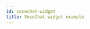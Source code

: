 ```yaml
---
id: vocechat-widget
title: VoceChat widget example
---
```


<head>
<script
  data-origin="https://privoce.voce.chat"
  src="https://privoce.voce.chat/widget.js"
  async
/>
</head>

# VoceChat widget example

Just for vocechat widget demo page
